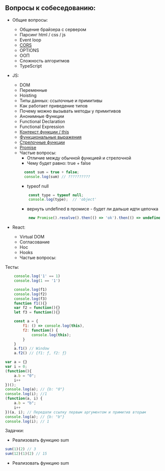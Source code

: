 Вопросы к собеседованию:
-

- Общие вопросы:
    - Общение брайзера с сервером
    - Парсинг html / css / js
    - Event loop
    - [CORS](https://grishaev.me/cors/)
    - OPTIONS
    - ООП
    - Сложность алгоритмов
    - TypeScript


- JS:
    - DOM
    - Переменные
    - Hoisting
    - Типы данных: ссылочные и примитивы
    - Как работает приведение типов
    - Почему можно вызывать методы у примитивов
    - Анонимные Функции
    - Functional Declaration
    - Functional Expression
    - [Контекст функции / this](https://habr.com/ru/post/149516/)
    - [Функциональные выражения](https://learn.javascript.ru/function-declaration-expression)
    - [Стрелочные функции](https://learn.javascript.ru/arrow-functions)
    - [Promise](https://learn.javascript.ru/promise)
    - Частые вопросы:
        * Отличие между обычной функцией и стрелочной
        * Чему будет равно: true + false 
        ```js
          const sum = true + false;
          console.log(sum) // ??????????
        ```
        * typeof null
        ```js
            const type = typeof null;
            console.log(type);  // 'object'
        ```
        * вернуть undefined в промисе - будет ли дальше идти цепочка
        ```js
            new Promise().resolve().then(() => 'ok').then(() => undefined).then(() => 'ok')
        ```
    
- React:
    - Virtual DOM
    - Согласование
    - Hoc
    - Hooks
    - Частые вопросы:

Тесты:
```js
    console.log('1' == 1)
    console.log(1 == '1')          
```
```js
    console.log(f1)
    console.log(f2)
    console.log(f3)
    function f1(){}
    var f2 = function(){}
    let f3 = function(){}
```
```js
    const a = {
        f1: () => console.log(this),
        f2: function() {
            console.log(this);
        }
    }
    a.f1() // Window
    a.f2() // {f1: ƒ, f2: ƒ}
```

```js
var a = {}
var i = 0;
(function(){
    a.b = "0";
    i++
})();
console.log(a); // {b: "0"}
console.log(i); //1
(function(a, i) {
    a.b = "b";
    i++
})(a, i); // Передали ссылку первым аргументом и примитив вторым
console.log(a); // {b: "b"}
console.log(i); // 1
```

Задачки:
-   Реализовать функцию sum
```js
sum(1)(2) // 3
sum(12)(1)(2) // 15
```
-   Реализовать функцию sum

```js

```